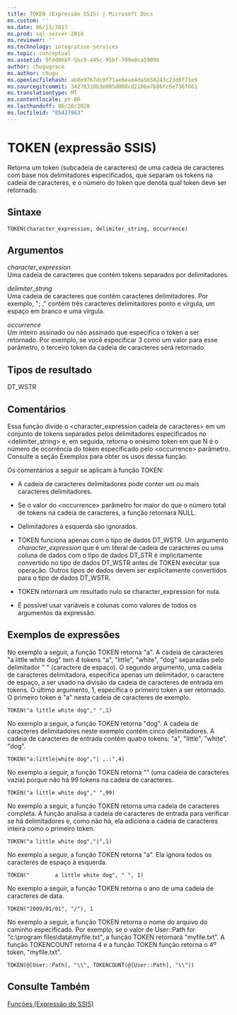 ```yaml
---
title: TOKEN (Expressão SSIS) | Microsoft Docs
ms.custom: ''
ms.date: 06/13/2017
ms.prod: sql-server-2014
ms.reviewer: ''
ms.technology: integration-services
ms.topic: conceptual
ms.assetid: 9fdd06bf-5bc9-445c-95bf-709e0ca5989b
author: chugugrace
ms.author: chugu
ms.openlocfilehash: ab8e9767dc0f71ae6eae4da5658243c23d8f71e9
ms.sourcegitcommit: 34278310b3e005d008cd2106a7b86fc6e736f661
ms.translationtype: MT
ms.contentlocale: pt-BR
ms.lasthandoff: 06/26/2020
ms.locfileid: "85427963"
---
```

# <a name="token--ssis-expression"></a>TOKEN (expressão SSIS)
  Retorna um token (subcadeia de caracteres) de uma cadeia de caracteres com base nos delimitadores especificados, que separam os tokens na cadeia de caracteres, e o número do token que denota qual token deve ser retornado.  
  
## <a name="syntax"></a>Sintaxe  
  
```  
TOKEN(character_expression, delimiter_string, occurrence)  
```  
  
## <a name="arguments"></a>Argumentos  
 *character_expression*  
 Uma cadeia de caracteres que contém tokens separados por delimitadores.  
  
 *delimiter_string*  
 Uma cadeia de caracteres que contém caracteres delimitadores. Por exemplo, "; ," contém três caracteres delimitadores ponto e vírgula, um espaço em branco e uma vírgula.  
  
 *occurrence*  
 Um inteiro assinado ou não assinado que especifica o token a ser retornado. Por exemplo, se você especificar 3 como um valor para esse parâmetro, o terceiro token da cadeia de caracteres será retornado.  
  
## <a name="result-types"></a>Tipos de resultado  
 DT_WSTR  
  
## <a name="remarks"></a>Comentários  
 Essa função divide o <character_expression cadeia de caracteres> em um conjunto de tokens separados pelos delimitadores especificados no <delimiter_string> e, em seguida, retorna o enésimo token em que N é o número de ocorrência do token especificado pelo \<occurrence> parâmetro. Consulte a seção Exemplos para obter os usos dessa função.  
  
 Os comentários a seguir se aplicam à função TOKEN:  
  
-   A cadeia de caracteres delimitadores pode conter um ou mais caracteres delimitadores.  
  
-   Se o valor do \<occurrence> parâmetro for maior do que o número total de tokens na cadeia de caracteres, a função retornará NULL.  
  
-   Delimitadores à esquerda são ignorados.  
  
-   TOKEN funciona apenas com o tipo de dados DT_WSTR. Um argumento *character_expression* que é um literal de cadeia de caracteres ou uma coluna de dados com o tipo de dados DT_STR é implicitamente convertido no tipo de dados DT_WSTR antes de TOKEN executar sua operação. Outros tipos de dados devem ser explicitamente convertidos para o tipo de dados DT_WSTR.  
  
-   TOKEN retornará um resultado nulo se character_expression for nula.  
  
-   É possível usar variáveis e colunas como valores de todos os argumentos da expressão.  
  
## <a name="expression-examples"></a>Exemplos de expressões  
 No exemplo a seguir, a função TOKEN retorna "a". A cadeia de caracteres "a little white dog" tem 4 tokens "a", "little", "white", "dog" separadas pelo delimitador " " (caractere de espaço). O segundo argumento, uma cadeia de caracteres delimitadora, especifica apenas um delimitador, o caractere de espaço, a ser usado na divisão da cadeia de caracteres de entrada em tokens. O último argumento, 1, especifica o primeiro token a ser retornado. O primeiro token é "a" nesta cadeia de caracteres de exemplo.  
  
```  
TOKEN("a little white dog"," ",1)  
```  
  
 No exemplo a seguir, a função TOKEN retorna "dog". A cadeia de caracteres delimitadores neste exemplo contém cinco delimitadores. A cadeia de caracteres de entrada contém quatro tokens: "a", "little", "white", "dog".  
  
```  
TOKEN("a:little|white dog","| ,.:",4)  
```  
  
 No exemplo a seguir, a função TOKEN retorna "" (uma cadeia de caracteres vazia) porque não há 99 tokens na cadeia de caracteres.  
  
```  
TOKEN("a little white dog"," ",99)  
```  
  
 No exemplo a seguir, a função TOKEN retorna uma cadeia de caracteres completa. A função analisa a cadeia de caracteres de entrada para verificar se há delimitadores e, como não há, ela adiciona a cadeia de caracteres inteira como o primeiro token.  
  
```  
TOKEN("a little white dog","|",1)  
```  
  
 No exemplo a seguir, a função TOKEN retorna "a". Ela ignora todos os caracteres de espaço à esquerda.  
  
```  
TOKEN("        a little white dog", " ", 1)  
```  
  
 No exemplo a seguir, a função TOKEN retorna o ano de uma cadeia de caracteres de data.  
  
```  
TOKEN("2009/01/01", "/"), 1  
```  
  
 No exemplo a seguir, a função TOKEN retorna o nome do arquivo do caminho especificado. Por exemplo, se o valor de User::Path for "c:\program files\data\myfile.txt", a função TOKEN retornará "myfile.txt". A função TOKENCOUNT retorna 4 e a função TOKEN função retorna o 4º token, "myfile.txt".  
  
```  
TOKEN(@[User::Path], "\\", TOKENCOUNT(@[User::Path], "\\"))  
```  
  
## <a name="see-also"></a>Consulte Também  
 [Funções &#40;Expressão do SSIS&#41;](functions-ssis-expression.md)  
  
  
